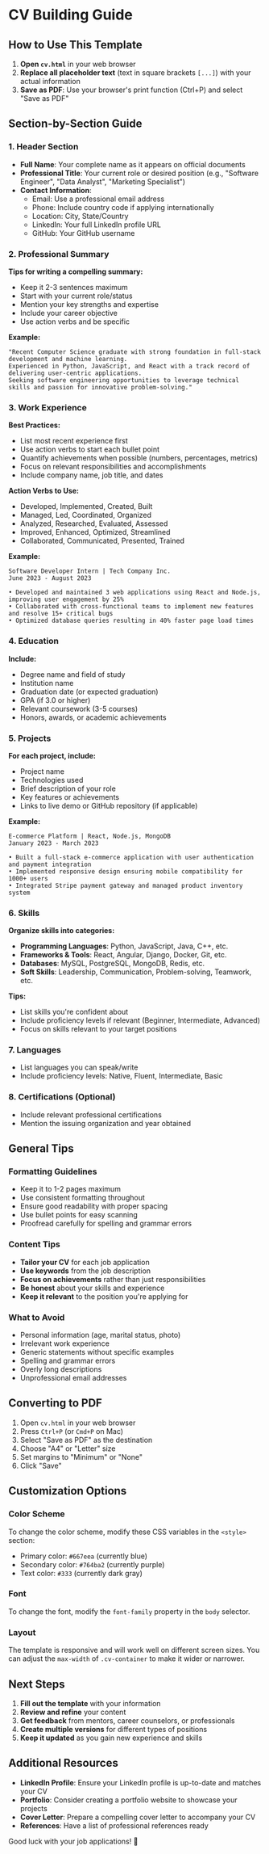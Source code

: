 # CV Building Guide

## How to Use This Template

1. **Open `cv.html`** in your web browser
2. **Replace all placeholder text** (text in square brackets `[...]`) with your actual information
3. **Save as PDF**: Use your browser's print function (Ctrl+P) and select "Save as PDF"

## Section-by-Section Guide

### 1. Header Section
- **Full Name**: Your complete name as it appears on official documents
- **Professional Title**: Your current role or desired position (e.g., "Software Engineer", "Data Analyst", "Marketing Specialist")
- **Contact Information**: 
  - Email: Use a professional email address
  - Phone: Include country code if applying internationally
  - Location: City, State/Country
  - LinkedIn: Your full LinkedIn profile URL
  - GitHub: Your GitHub username

### 2. Professional Summary
**Tips for writing a compelling summary:**
- Keep it 2-3 sentences maximum
- Start with your current role/status
- Mention your key strengths and expertise
- Include your career objective
- Use action verbs and be specific

**Example:**
```
"Recent Computer Science graduate with strong foundation in full-stack development and machine learning. 
Experienced in Python, JavaScript, and React with a track record of delivering user-centric applications. 
Seeking software engineering opportunities to leverage technical skills and passion for innovative problem-solving."
```

### 3. Work Experience
**Best Practices:**
- List most recent experience first
- Use action verbs to start each bullet point
- Quantify achievements when possible (numbers, percentages, metrics)
- Focus on relevant responsibilities and accomplishments
- Include company name, job title, and dates

**Action Verbs to Use:**
- Developed, Implemented, Created, Built
- Managed, Led, Coordinated, Organized
- Analyzed, Researched, Evaluated, Assessed
- Improved, Enhanced, Optimized, Streamlined
- Collaborated, Communicated, Presented, Trained

**Example:**
```
Software Developer Intern | Tech Company Inc.
June 2023 - August 2023

• Developed and maintained 3 web applications using React and Node.js, improving user engagement by 25%
• Collaborated with cross-functional teams to implement new features and resolve 15+ critical bugs
• Optimized database queries resulting in 40% faster page load times
```

### 4. Education
**Include:**
- Degree name and field of study
- Institution name
- Graduation date (or expected graduation)
- GPA (if 3.0 or higher)
- Relevant coursework (3-5 courses)
- Honors, awards, or academic achievements

### 5. Projects
**For each project, include:**
- Project name
- Technologies used
- Brief description of your role
- Key features or achievements
- Links to live demo or GitHub repository (if applicable)

**Example:**
```
E-commerce Platform | React, Node.js, MongoDB
January 2023 - March 2023

• Built a full-stack e-commerce application with user authentication and payment integration
• Implemented responsive design ensuring mobile compatibility for 1000+ users
• Integrated Stripe payment gateway and managed product inventory system
```

### 6. Skills
**Organize skills into categories:**
- **Programming Languages**: Python, JavaScript, Java, C++, etc.
- **Frameworks & Tools**: React, Angular, Django, Docker, Git, etc.
- **Databases**: MySQL, PostgreSQL, MongoDB, Redis, etc.
- **Soft Skills**: Leadership, Communication, Problem-solving, Teamwork, etc.

**Tips:**
- List skills you're confident about
- Include proficiency levels if relevant (Beginner, Intermediate, Advanced)
- Focus on skills relevant to your target positions

### 7. Languages
- List languages you can speak/write
- Include proficiency levels: Native, Fluent, Intermediate, Basic

### 8. Certifications (Optional)
- Include relevant professional certifications
- Mention the issuing organization and year obtained

## General Tips

### Formatting Guidelines
- Keep it to 1-2 pages maximum
- Use consistent formatting throughout
- Ensure good readability with proper spacing
- Use bullet points for easy scanning
- Proofread carefully for spelling and grammar errors

### Content Tips
- **Tailor your CV** for each job application
- **Use keywords** from the job description
- **Focus on achievements** rather than just responsibilities
- **Be honest** about your skills and experience
- **Keep it relevant** to the position you're applying for

### What to Avoid
- Personal information (age, marital status, photo)
- Irrelevant work experience
- Generic statements without specific examples
- Spelling and grammar errors
- Overly long descriptions
- Unprofessional email addresses

## Converting to PDF

1. Open `cv.html` in your web browser
2. Press `Ctrl+P` (or `Cmd+P` on Mac)
3. Select "Save as PDF" as the destination
4. Choose "A4" or "Letter" size
5. Set margins to "Minimum" or "None"
6. Click "Save"

## Customization Options

### Color Scheme
To change the color scheme, modify these CSS variables in the `<style>` section:
- Primary color: `#667eea` (currently blue)
- Secondary color: `#764ba2` (currently purple)
- Text color: `#333` (currently dark gray)

### Font
To change the font, modify the `font-family` property in the `body` selector.

### Layout
The template is responsive and will work well on different screen sizes. You can adjust the `max-width` of `.cv-container` to make it wider or narrower.

## Next Steps

1. **Fill out the template** with your information
2. **Review and refine** your content
3. **Get feedback** from mentors, career counselors, or professionals
4. **Create multiple versions** for different types of positions
5. **Keep it updated** as you gain new experience and skills

## Additional Resources

- **LinkedIn Profile**: Ensure your LinkedIn profile is up-to-date and matches your CV
- **Portfolio**: Consider creating a portfolio website to showcase your projects
- **Cover Letter**: Prepare a compelling cover letter to accompany your CV
- **References**: Have a list of professional references ready

Good luck with your job applications! 🚀 